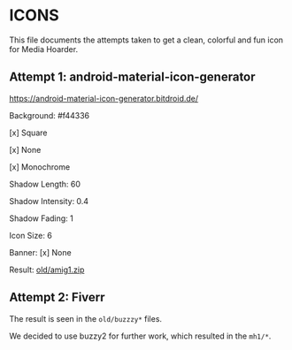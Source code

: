 # ICONS

This file documents the attempts taken to get a clean, colorful and fun icon for Media Hoarder.

## Attempt 1: android-material-icon-generator

<https://android-material-icon-generator.bitdroid.de/>

Background: #f44336

[x] Square

[x] None

[x] Monochrome

Shadow Length: 60

Shadow Intensity: 0.4

Shadow Fading: 1

Icon Size: 6

Banner: [x] None

Result: [old/amig1.zip](old/amig1.zip)

## Attempt 2: Fiverr

The result is seen in the `old/buzzzy*` files.

We decided to use buzzy2 for further work, which resulted in the `mh1/*`.
